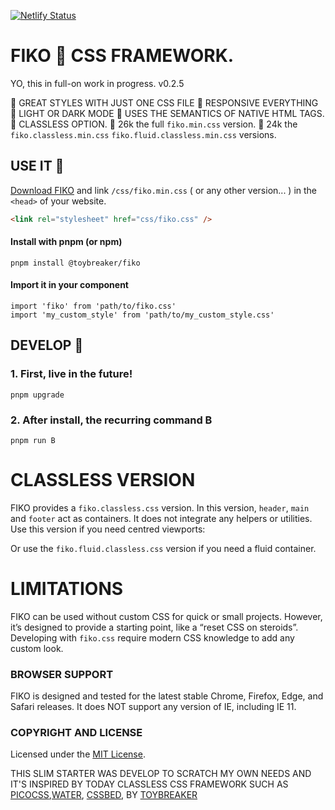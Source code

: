 [![Netlify Status](https://api.netlify.com/api/v1/badges/68612997-fe61-4776-80d5-9edd46c5a331/deploy-status)](https://app.netlify.com/sites/fikocss/deploys)

# FIKO 🐸 CSS FRAMEWORK.

YO, this in full-on work in progress. v0.2.5

🐸 GREAT STYLES WITH JUST ONE CSS FILE
🐸 RESPONSIVE EVERYTHING
🐸 LIGHT OR DARK MODE
🐸 USES THE SEMANTICS OF NATIVE HTML TAGS.
🐸 CLASSLESS OPTION.
🐸 26k the full `fiko.min.css` version.
🐸 24k the `fiko.classless.min.css` `fiko.fluid.classless.min.css` versions.

## USE IT 🫵

[Download FIKO](https://github.com/TOYBREAKER/fiko/fiko.zip) and link `/css/fiko.min.css` ( or any other version... ) in the `<head>` of your website.

```html
<link rel="stylesheet" href="css/fiko.css" />
```

#### Install with pnpm (or npm)

```shell
pnpm install @toybreaker/fiko
```

#### Import it in your component

```shell
import 'fiko' from 'path/to/fiko.css'
import 'my_custom_style' from 'path/to/my_custom_style.css'
```

## DEVELOP 🫵

### 1. First, live in the future!

```shell
pnpm upgrade
```

### 2. After install, the recurring command B

```shell
pnpm run B
```

# CLASSLESS VERSION

FIKO provides a `fiko.classless.css` version. In this version, `header`, `main` and `footer` act as containers. It does not integrate any helpers or utilities. Use this version if you need centred viewports:

Or use the `fiko.fluid.classless.css` version if you need a fluid container.

# LIMITATIONS

FIKO can be used without custom CSS for quick or small projects. However, it’s designed to provide a starting point, like a “reset CSS on steroids”. Developing with `fiko.css` require modern CSS knowledge to add any custom look.

### BROWSER SUPPORT

FIKO is designed and tested for the latest stable Chrome, Firefox, Edge, and Safari releases. It does NOT support any version of IE, including IE 11.

### COPYRIGHT AND LICENSE

Licensed under the [MIT License](https://github.com/toybreaker/fiko/blob/master/LICENSE.md).

THIS SLIM STARTER WAS DEVELOP TO SCRATCH MY OWN NEEDS AND IT'S INSPIRED BY TODAY CLASSLESS CSS FRAMEWORK SUCH AS [PICOCSS](https://github.com/picocss/pico),[WATER](https://github.com/kognise/water.css), [CSSBED](https://www.cssbed.com/), BY [TOYBREAKER](https://github.com/toybreaker/)
